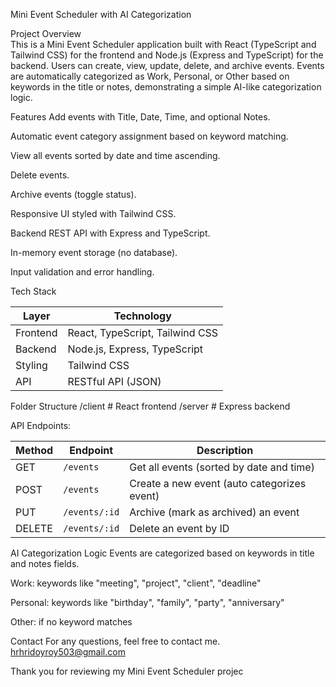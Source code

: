Mini Event Scheduler with AI Categorization  

Project Overview  
This is a Mini Event Scheduler application built with React (TypeScript and Tailwind CSS) for the frontend and Node.js (Express and TypeScript) for the backend. Users can create, view, update, delete, and archive events. Events are automatically categorized as Work, Personal, or Other based on keywords in the title or notes, demonstrating a simple AI-like categorization logic.


Features
Add events with Title, Date, Time, and optional Notes.

Automatic event category assignment based on keyword matching.

View all events sorted by date and time ascending.

Delete events.

Archive events (toggle status).

Responsive UI styled with Tailwind CSS.

Backend REST API with Express and TypeScript.

In-memory event storage (no database).

Input validation and error handling.


Tech Stack

| Layer    | Technology                      |
| -------- | ------------------------------- |
| Frontend | React, TypeScript, Tailwind CSS |
| Backend  | Node.js, Express, TypeScript    |
| Styling  | Tailwind CSS                    |
| API      | RESTful API (JSON)              |

Folder Structure
/client     # React frontend
/server     # Express backend

API Endpoints:

| Method | Endpoint      | Description                                 |
| ------ | ------------- | ------------------------------------------- |
| GET    | `/events`     | Get all events (sorted by date and time)    |
| POST   | `/events`     | Create a new event (auto categorizes event) |
| PUT    | `/events/:id` | Archive (mark as archived) an event         |
| DELETE | `/events/:id` | Delete an event by ID                       |

AI Categorization Logic
Events are categorized based on keywords in title and notes fields.

Work: keywords like "meeting", "project", "client", "deadline"

Personal: keywords like "birthday", "family", "party", "anniversary"

Other: if no keyword matches


Contact
For any questions, feel free to contact me. hrhridoyroy503@gmail.com

Thank you for reviewing my Mini Event Scheduler projec